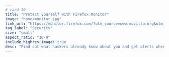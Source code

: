 ```yaml
---
# card 10
title: "Protect yourself with Firefox Monitor"
image: "home/monitor.jpg"
link_url: "https://monitor.firefox.com/?utm_source=www.mozilla.org&utm_medium=referral&utm_campaign=homepage&utm_content=card"
tag_label: "Security"
size: "small"
aspect_ratio: "16-9"
include_highres_image: true
desc: "Find out what hackers already know about you and get alerts when data breaches put you at risk."
---
```

